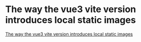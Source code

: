 # The way the vue3 vite version introduces local static images
[The way the vue3 vite version introduces local static images](https://aiwithcloud.com/2022/09/16/the_way_the_vue3_vite_version_introduces_local_static_images/)